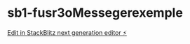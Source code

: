 # sb1-fusr3oMessegerexemple

[Edit in StackBlitz next generation editor ⚡️](https://stackblitz.com/~/github.com/jordanstm/sb1-fusr3oMessegerexemple)